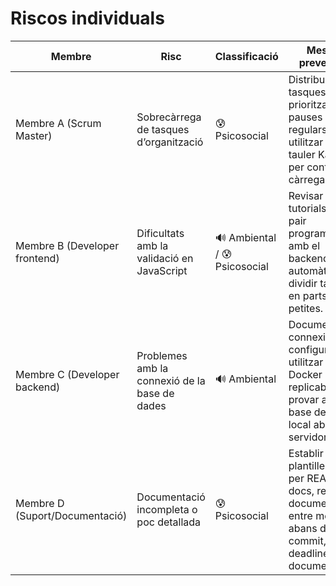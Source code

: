 # Riscos individuals

| Membre | Risc | Classificació | Mesura preventiva |
|--------|------|---------------|-----------------|
| Membre A (Scrum Master) | Sobrecàrrega de tasques d’organització | 😰 Psicosocial | Distribuir tasques, prioritzar i fer pauses regulars, utilitzar el tauler Kanban per controlar la càrrega. |
| Membre B (Developer frontend) | Dificultats amb la validació en JavaScript | 🔊 Ambiental / 😰 Psicosocial | Revisar tutorials, fer pair programming amb el backend, tests automàtics, dividir tasques en parts més petites. |
| Membre C (Developer backend) | Problemes amb la connexió de la base de dades | 🔊 Ambiental | Documentar connexions i configuracions, utilitzar entorn Docker replicable, provar amb base de dades local abans del servidor. |
| Membre D (Suport/Documentació) | Documentació incompleta o poc detallada | 😰 Psicosocial | Establir plantilles clares per README i docs, revisar documentació entre membres abans de commit, definir deadlines per documentació. |

